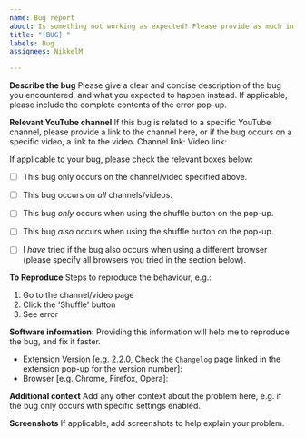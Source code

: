 ```yaml
---
name: Bug report
about: Is something not working as expected? Please provide as much information as possible, and I'll see what I can do!
title: "[BUG] "
labels: Bug
assignees: NikkelM

---
```


**Describe the bug**
Please give a clear and concise description of the bug you encountered, and what you expected to happen instead.
If applicable, please include the complete contents of the error pop-up.

**Relevant YouTube channel**
If this bug is related to a specific YouTube channel, please provide a link to the channel here, or if the bug occurs on a specific video, a link to the video.
Channel link:
Video link:

If applicable to your bug, please check the relevant boxes below:
- [ ] This bug only occurs on the channel/video specified above.
- [ ] This bug occurs on *all* channels/videos.

- [ ] This bug *only* occurs when using the shuffle button on the pop-up.
- [ ] This bug *also* occurs when using the shuffle button on the pop-up.

- [ ] I *have* tried if the bug also occurs when using a different browser (please specify all browsers you tried in the section below).

**To Reproduce**
Steps to reproduce the behaviour, e.g.:
1. Go to the channel/video page
2. Click the 'Shuffle' button
3. See error

**Software information:**
Providing this information will help me to reproduce the bug, and fix it faster.
 - Extension Version [e.g. 2.2.0, Check the `Changelog` page linked in the extension pop-up for the version number]: 
 - Browser [e.g. Chrome, Firefox, Opera]:

**Additional context**
Add any other context about the problem here, e.g. if the bug only occurs with specific settings enabled.

**Screenshots**
If applicable, add screenshots to help explain your problem.
